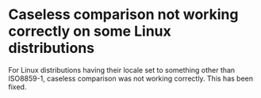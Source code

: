 # Caseless comparison not working correctly on some Linux distributions
For Linux distributions having their locale set to something other than ISO8859-1, caseless comparison was not working correctly. This has been fixed.
